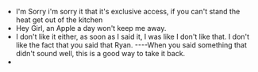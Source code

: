 - I'm Sorry i'm sorry it that it's exclusive access, if you can't stand the heat get out of the kitchen
- Hey Girl, an Apple a day won't keep me away.
- I don't like it either, as soon as I said it, I was like I don't like that. I don't like the fact that you said that Ryan.  ----When you said something that didn't sound well, this is a good way to take it back.
- 
